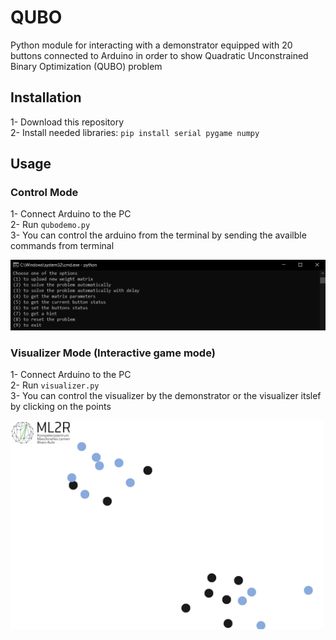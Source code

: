 # QUBO 
Python module for interacting with a demonstrator equipped with 20 buttons connected to Arduino in order to show Quadratic Unconstrained Binary Optimization (QUBO) problem 


## Installation
1- Download this repository  
2- Install needed libraries: `pip install serial pygame numpy`   



## Usage 
### Control Mode 
1- Connect Arduino to the PC   
2- Run `qubodemo.py`  
3- You can control the arduino from the terminal by sending the availble commands from terminal  
  
  
![alt text](https://github.com/Abdulaaty/qubo/blob/main/images/cmd_screenshot.png?raw=true)

### Visualizer Mode (Interactive game mode)
1- Connect Arduino to the PC   
2- Run `visualizer.py`   
3- You can control the visualizer by the demonstrator or the visualizer itslef by clicking on the points  

<img src="https://github.com/Abdulaaty/qubo/blob/main/images/visualizer_screenshot.png" width="500" height="334">






